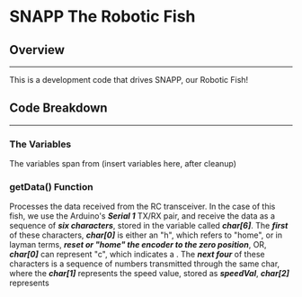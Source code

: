 # SNAPP The Robotic Fish

## Overview
---
This is a development code that drives SNAPP, our Robotic Fish!

## Code Breakdown
---


### **The Variables**

The variables span from (insert variables here, after cleanup)

### **getData() Function**

Processes the data received from the RC transceiver. In the case of this fish, we use the Arduino's ***Serial 1*** TX/RX pair, and receive the data as a sequence of ***six characters***, stored in the variable called ***char[6]***. The ***first*** of these characters, ***char[0]*** is either an "h", which refers to "home", or in layman terms, ___reset or "home" the encoder to the zero position___, OR, ***char[0]*** can represent "c", which indicates a . The ***next four*** of these characters is a sequence of numbers transmitted through the same char, where the ***char[1]*** represents the speed value, stored as ***speedVal***, ***char[2]*** represents